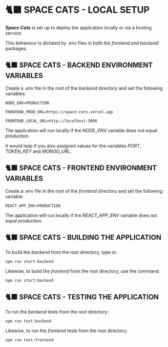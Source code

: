# 🐈‍⬛ SPACE CATS - LOCAL SETUP

**_Space Cats_** is set up to deploy the application locally or via a hosting service.

This behaviour is dictated by .env files in both the _frontend_ and _backend_ packages.

## 🐈‍⬛ SPACE CATS - BACKEND ENVIRONMENT VARIABLES

Create a _.env_ file in the root of the _backend_ directory and set the following variables:

```
NODE_ENV=PRODUCTION

FRONTEND_PROD_URL=https://space-cats.vercel.app

FRONTEND_LOCAL_URL=http://localhost:3000
```

The application will run locally if the _NODE_ENV_ variable does not equal _production_.

It would help if you also assigned values for the variables _PORT_, _TOKEN_KEY_ and _MONGO_URL_.

## 🐈‍⬛ SPACE CATS - FRONTEND ENVIRONMENT VARIABLES

Create a .env file in the root of the _frontend_ directory and set the following variable:

```
REACT_APP_ENV=PRODUCTION
```

The application will run locally if the _REACT_APP_ENV_ variable does not equal _production_.

## 🐈‍⬛ SPACE CATS - BUILDING THE APPLICATION

To build the _backend_ from the _root_ directory, type in:

```
npm run start:backend
```

Likewise, to build the _frontend_ from the _root_ directory, use the command:

```
npm run start:backend
```

## 🐈‍⬛ SPACE CATS - TESTING THE APPLICATION

To run the _backend_ tests from the _root_ directory:

```
npm run test:backend
```

Likewise, to run the _frontend_ tests from the _root_ directory:

```
npm run test:frontend
```
